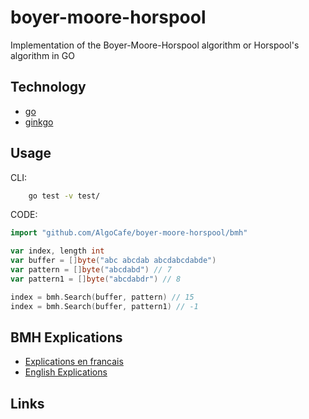 # boyer-moore-horspool

Implementation of the Boyer-Moore-Horspool algorithm or Horspool's algorithm in GO

## Technology
* [go](https://golang.org/)
* [ginkgo](https://github.com/onsi/ginkgo)

## Usage
CLI:
```bash
    go test -v test/
```

CODE:
```go
import "github.com/AlgoCafe/boyer-moore-horspool/bmh"

var index, length int
var buffer = []byte("abc abcdab abcdabcdabde")
var pattern = []byte("abcdabd") // 7
var pattern1 = []byte("abcdabdr") // 8

index = bmh.Search(buffer, pattern) // 15
index = bmh.Search(buffer, pattern1) // -1
```

## BMH Explications
 - [Explications en francais](doc/FR-EXPLICATION.md)
 - [English Explications](doc/EN-EXPLICATION.md)

## Links
  